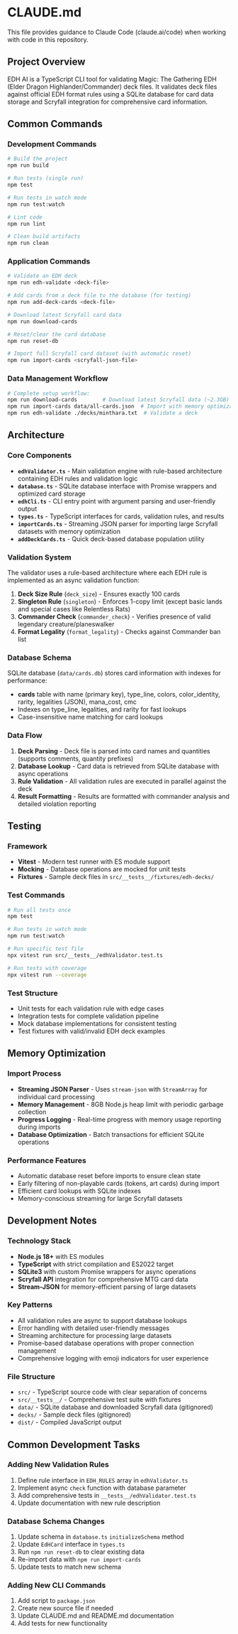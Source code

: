 # CLAUDE.md

This file provides guidance to Claude Code (claude.ai/code) when working with code in this repository.

## Project Overview

EDH AI is a TypeScript CLI tool for validating Magic: The Gathering EDH (Elder Dragon Highlander/Commander) deck files. It validates deck files against official EDH format rules using a SQLite database for card data storage and Scryfall integration for comprehensive card information.

## Common Commands

### Development Commands
```bash
# Build the project
npm run build

# Run tests (single run)
npm test

# Run tests in watch mode
npm run test:watch

# Lint code
npm run lint

# Clean build artifacts
npm run clean
```

### Application Commands
```bash
# Validate an EDH deck
npm run edh-validate <deck-file>

# Add cards from a deck file to the database (for testing)
npm run add-deck-cards <deck-file>

# Download latest Scryfall card data
npm run download-cards

# Reset/clear the card database
npm run reset-db

# Import full Scryfall card dataset (with automatic reset)
npm run import-cards <scryfall-json-file>
```

### Data Management Workflow
```bash
# Complete setup workflow:
npm run download-cards        # Download latest Scryfall data (~2.3GB)
npm run import-cards data/all-cards.json  # Import with memory optimization
npm run edh-validate ./decks/minthara.txt  # Validate a deck
```

## Architecture

### Core Components

- **`edhValidator.ts`** - Main validation engine with rule-based architecture containing EDH rules and validation logic
- **`database.ts`** - SQLite database interface with Promise wrappers and optimized card storage  
- **`edhCli.ts`** - CLI entry point with argument parsing and user-friendly output
- **`types.ts`** - TypeScript interfaces for cards, validation rules, and results
- **`importCards.ts`** - Streaming JSON parser for importing large Scryfall datasets with memory optimization
- **`addDeckCards.ts`** - Quick deck-based database population utility

### Validation System

The validator uses a rule-based architecture where each EDH rule is implemented as an async validation function:

1. **Deck Size Rule** (`deck_size`) - Ensures exactly 100 cards
2. **Singleton Rule** (`singleton`) - Enforces 1-copy limit (except basic lands and special cases like Relentless Rats)
3. **Commander Check** (`commander_check`) - Verifies presence of valid legendary creature/planeswalker
4. **Format Legality** (`format_legality`) - Checks against Commander ban list

### Database Schema

SQLite database (`data/cards.db`) stores card information with indexes for performance:
- **cards** table with name (primary key), type_line, colors, color_identity, rarity, legalities (JSON), mana_cost, cmc
- Indexes on type_line, legalities, and rarity for fast lookups
- Case-insensitive name matching for card lookups

### Data Flow

1. **Deck Parsing** - Deck file is parsed into card names and quantities (supports comments, quantity prefixes)
2. **Database Lookup** - Card data is retrieved from SQLite database with async operations
3. **Rule Validation** - All validation rules are executed in parallel against the deck
4. **Result Formatting** - Results are formatted with commander analysis and detailed violation reporting

## Testing

### Framework
- **Vitest** - Modern test runner with ES module support
- **Mocking** - Database operations are mocked for unit tests
- **Fixtures** - Sample deck files in `src/__tests__/fixtures/edh-decks/`

### Test Commands
```bash
# Run all tests once
npm test

# Run tests in watch mode  
npm run test:watch

# Run specific test file
npx vitest run src/__tests__/edhValidator.test.ts

# Run tests with coverage
npx vitest run --coverage
```

### Test Structure
- Unit tests for each validation rule with edge cases
- Integration tests for complete validation pipeline
- Mock database implementations for consistent testing
- Test fixtures with valid/invalid EDH deck examples

## Memory Optimization

### Import Process
- **Streaming JSON Parser** - Uses `stream-json` with `StreamArray` for individual card processing
- **Memory Management** - 8GB Node.js heap limit with periodic garbage collection
- **Progress Logging** - Real-time progress with memory usage reporting during imports
- **Database Optimization** - Batch transactions for efficient SQLite operations

### Performance Features
- Automatic database reset before imports to ensure clean state
- Early filtering of non-playable cards (tokens, art cards) during import
- Efficient card lookups with SQLite indexes
- Memory-conscious streaming for large Scryfall datasets

## Development Notes

### Technology Stack
- **Node.js 18+** with ES modules
- **TypeScript** with strict compilation and ES2022 target
- **SQLite3** with custom Promise wrappers for async operations
- **Scryfall API** integration for comprehensive MTG card data
- **Stream-JSON** for memory-efficient parsing of large datasets

### Key Patterns
- All validation rules are async to support database lookups
- Error handling with detailed user-friendly messages
- Streaming architecture for processing large datasets
- Promise-based database operations with proper connection management
- Comprehensive logging with emoji indicators for user experience

### File Structure
- `src/` - TypeScript source code with clear separation of concerns
- `src/__tests__/` - Comprehensive test suite with fixtures
- `data/` - SQLite database and downloaded Scryfall data (gitignored)
- `decks/` - Sample deck files (gitignored)
- `dist/` - Compiled JavaScript output

## Common Development Tasks

### Adding New Validation Rules
1. Define rule interface in `EDH_RULES` array in `edhValidator.ts`
2. Implement async `check` function with database parameter
3. Add comprehensive tests in `__tests__/edhValidator.test.ts`
4. Update documentation with new rule description

### Database Schema Changes
1. Update schema in `database.ts` `initializeSchema` method
2. Update `EdHCard` interface in `types.ts`
3. Run `npm run reset-db` to clear existing data
4. Re-import data with `npm run import-cards`
5. Update tests to match new schema

### Adding New CLI Commands
1. Add script to `package.json`
2. Create new source file if needed
3. Update CLAUDE.md and README.md documentation
4. Add tests for new functionality